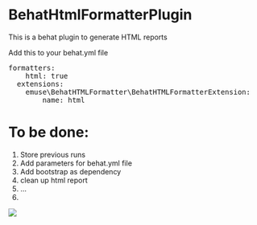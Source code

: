 BehatHtmlFormatterPlugin
========================

This is a behat plugin to generate HTML reports

Add this to your behat.yml file

<pre>
formatters:
    html: true
  extensions:
    emuse\BehatHTMLFormatter\BehatHTMLFormatterExtension:
        name: html
</pre>

To be done:
========================

1. Store previous runs
2. Add parameters for behat.yml file
3. Add bootstrap as dependency
4. clean up html report
5. ...
6. 
<img src="https://www.dropbox.com/s/43gqb18l6wkjnor/Screenshot%202015-01-08%2013.55.03.png?dl=0"></img>
